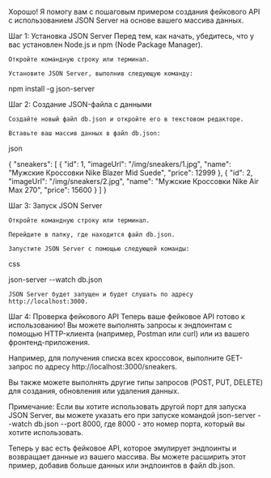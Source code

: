 Хорошо! Я помогу вам с пошаговым примером создания фейкового API с использованием JSON Server на основе вашего массива данных.

Шаг 1: Установка JSON Server
Перед тем, как начать, убедитесь, что у вас установлен Node.js и npm (Node Package Manager).

    Откройте командную строку или терминал.

    Установите JSON Server, выполнив следующую команду:

npm install -g json-server

Шаг 2: Создание JSON-файла с данными

    Создайте новый файл db.json и откройте его в текстовом редакторе.

    Вставьте ваш массив данных в файл db.json:

json

{
  "sneakers": [
    {
      "id": 1,
      "imageUrl": "/img/sneakers/1.jpg",
      "name": "Мужские Кроссовки Nike Blazer Mid Suede",
      "price": 12999
    },
    {
      "id": 2,
      "imageUrl": "/img/sneakers/2.jpg",
      "name": "Мужские Кроссовки Nike Air Max 270",
      "price": 15600
    }
  ]
}

Шаг 3: Запуск JSON Server

    Откройте командную строку или терминал.

    Перейдите в папку, где находится файл db.json.

    Запустите JSON Server с помощью следующей команды:

css

json-server --watch db.json

    JSON Server будет запущен и будет слушать по адресу http://localhost:3000.

Шаг 4: Проверка фейкового API
Теперь ваше фейковое API готово к использованию! Вы можете выполнять запросы к эндпоинтам с помощью HTTP-клиента (например, Postman или curl) или из вашего фронтенд-приложения.

Например, для получения списка всех кроссовок, выполните GET-запрос по адресу http://localhost:3000/sneakers.

Вы также можете выполнять другие типы запросов (POST, PUT, DELETE) для создания, обновления или удаления данных.

Примечание: Если вы хотите использовать другой порт для запуска JSON Server, вы можете указать его при запуске командой json-server --watch db.json --port 8000, где 8000 - это номер порта, который вы хотите использовать.

Теперь у вас есть фейковое API, которое эмулирует эндпоинты и возвращает данные из вашего массива. Вы можете расширить этот пример, добавив больше данных или эндпоинтов в файл db.json.